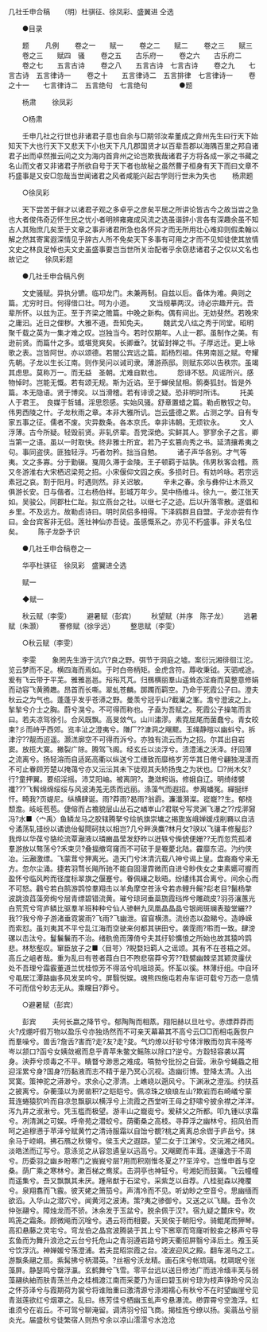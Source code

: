 <!-- { "loadSidebar": true } -->
几社壬申合稿　　（明）杜骐征、徐凤彩、盛翼进 仝选 

　　●目录 

　　题 
　　凡例 
　　卷之一　　赋一 
　　卷之二　　赋二 
　　卷之三　　赋三 
　　卷之三　　赋四　骚 
　　卷之五　　古乐府一 
　　卷之六　　古乐府二 
　　卷之七　　五言古诗 
　　卷之八　　五言古诗　七言古诗 
　　卷之九　　七言古诗　五言律诗一 
　　卷之十　　五言律诗二　五言排律　七言律诗一 
　　卷之十一　　七言律诗二　五言绝句　七言绝句 
　　
　　●题 

　　杨肃 
　　徐凤彩 

　　○杨肃 

　　壬申几社之行世也非诸君子意也自余与□期邻汝辈董成之弇州先生曰行天下始知天下大也行天下又悲天下小也天下凡几郡国贤才以百辈吾郡以海隅百里之邦自诸君子出而卓然推云间之文为海内首弇州之论岂欺我哉诸君子方将各成一家之书藏之名山而文者又非诸君子所欲自号于天下者也故秘之虽然曹子桓身有天下而曰文章不朽盛事是又安□忽哉当世闻诸君之风者咸能兴起古学则行世未为失也 
　　杨肃题 

　　○徐凤彩 

　　天下尝苦于鲜才以诸君子观之多卓乎之彦矣平居之所讲论皆古今之故当旹之急也大者俊伟奇迈怀生民之忧小者明辨雍雍成风流之选虽谐辞小言各有深趣余虽不知古人其殆庶几矣至于文章之事非诸君所急也各怀异才而无所用壮心难抑则假柔翰以解之然其寄寓遐深情见乎辞古人所不免矣天下多事有可用之才而不见知徒使其放情文史之林良足悼也夫文史虽盛事要岂当世所关治配者乎余窃悲诸君子之仅以文名也故记之 
　　徐凤彩题 

　　●几社壬申合稿凡例 

　　文史骚赋。异执分镳。临卭龙门。未兼两制。自兹以后。备体为难。典则之篇。尤穷时日。何得借口壮。呵为小道。 
　　文当规摹两汉。诗必宗趣开元。吾辈所怀。以兹为正。至于齐梁之赡篇。中晚之新构。偶有间出。无妨斐然。若晚宋之庸汩。近日之俚秽。大雅不道。吾知免夫。 
　　魏武戈八纮之秀于同堂。昭明聚千载之英为一集才难之叹。岂独当今。若时仅期年。人止一郡。虽制作之美。有逊前贤。而篇什之多。或堪竞爽矣。长卿垂?。犹留封禅之书。子厚远迁。更上咏歌之表。岂皆阿世。亦以颂德。若闇公宾远之篇。蹈杨烈祖。伟男南廵之赋。夸耀先朝。子龙以生长江南。则作吴问以诫司隶。薄游燕邸。则赋东郊以告秩宗。虽竭其虑思。莫称万一。而无益　圣朝。尤难自默也。 
　　怨诽不怒。风谣所兴。感物悼时。岂能无慨。若有颂无规。斯为近谄。至于蝉侯鼠相。鹘奏狐封。皆是外篇。本无隐语。贤于博奕。以当滑稽。若有诽谤之疑。恐非明时所讳。 
　　托美人于君王。　良媒于哲辅。淫思怨感。实始风骚。舒章置蜡之篇。勒卣散钗之句。伟男西陵之什。子龙秋雨之章。本非大雅所讥。岂云盛德之累。占测之学。自有专家五事之征。儒者不废。灾异数条。各本京氏。幸非讳朝。无烦钦永。 
　　文人浮薄。古今所疑。轻毁前贤。非轧侪辈。吾党深绝。实鲜其人。寥寥余子之言。卿当第一之语。虽以一时取快。终非雅士所宜。若乃子玄篡向秀之书。延清攘希夷之句。事同盗侠。匪独轻浮。巧者勿矜。拙当自勉。 
　　诸子声华各别。才气等夷。文之多寡。分于勤辍。戛周久滞于金陵。王子顿羁于姑孰。伟男秋客会稽。燕又冬游淮右大宋栖迟梁苑之招。小宋偃仰文园之疾。多损时日。有妨吟咏。若宗远素冠之哀。割于阳月。时遇则然。非关迟敏。 
　　辛未之春。余与彝仲让木燕又俱游长安。日与偕者。江右杨伯祥。彭城万年少。吴中杨维斗。徐九一。娄江张天如。吴骏公。同郡杜仁趾。拟立燕台之社。以继七子之迹。后以升落零散。遂倡和乡里。不及远方。故勒卣诗曰。明时凤侣多相得。下泽鸥群且自盟。子龙亦尝有作曰。金台宾客非无侣。莲社神仙亦吾徒。虽感慨系之。亦见不朽盛事。非关名位矣。 
　　陈子龙卧予识 

　　●几社壬申合稿卷之一 

　　华亭杜骐征　徐凤彩　盛翼进仝选 

　　赋一 

　　◆赋一 

　　秋云赋（李雯） 
　　避暑赋（彭宾） 
　　秋望赋（并序　陈子龙） 
　　逃暑赋（朱灏） 
　　謇修赋（徐孚远） 
　　整思赋（李雯） 

　　○秋云赋（李雯） 

　　李雯 
　　象罔先生游于沆穴?良之野。弭节于洞庭之墟。案衍沅湘徘徊江沱。览云梦而不足。横四海而焉如。于时白帝柄矩。金虎含符。蓐收秉钺。天驷戒途。爰有飞云带于平芜。雅雅邕邕。谸谸芃芃。归鴈横丽羣山遥耸态淫裔而莫整意修娟而动容飞黄腾趭。昂首而长嘶。翠虬苍麟。踯躅而羁空。乃命于死霞公子曰。澄夫秋云之为气也。蓬蓬乎发乎苍漭之野。曼羡兮冠乎山?截嶪之峯。澹兮澄波之上。揫揫兮介士之胸。蔚兮滉兮。不可得而称也。子盍为吾赋之。死霞公子操笔而言曰。若夫凉驾徐引。合风既飘。高旻敛气。山川潚漻。素霓屈尾而菌蠢兮。青女皎柬?彡而峙乎西郊。览丰沚之澄夷兮。隒厂??漮洞之飗飂。玉绳静暟以幽蚪兮。拆津泞??靓而迢遥。灏溔廓空不可得而泝兮。亦独有流云而为之招。尔其出自岩窦。放揽大寞。撇裂广除。腾驾飞阁。经玄丘以淡浮兮。渍澧浦之沃泽。纡回薄　之流离兮。扬轻溶而自适跖高衢以纵送兮工缮致而靡格岁芳华其日倦兮翩独滉漾而不可止眷顾芳楚以掩蔼兮亦又沄沄其未下徒观其夭矫扬曳之为状也。□?尚木攵?行?童押翼。要绍淫摇。沛艾阳岫。被离阴?。灔潋枵诣。修娥自辽。明绮缕襞襳???飞髾绵绵绥绥与风波涛羗无质而远丽。涤藻气而遐招。参离蟠冤。繟挻绊忓。畸我?页媞尼。纵横肆诞。雨?莽雨?曷雨?翁霨。濂瀸漪澯。嵸巃??生。郁桡颓澹。岐岐苞苞。倢傛而占襜貌层山丛石之崷崒山?君联兮写灵渊飞瀑之??戍漷奫冯?水■〈宀禹〉鱼鳞龙马之胶辖腾拏兮绘帆旗崇墉之揭旎岌峨婵媛戍削羇以自洁兮潏荡轧错纷以谲诡佁儗閜砢扶以相岂?几兮畔涣麋?林月攵?骙以飞骧丰修髲髟?我烨以华葆兮貉纶流覃瀜液以璘豳晶莹发舒昨以迸轶兮偨俿便姗??无而忽荒孤渚羣游放以骜荡兮?禾束贝?叠揊撤穹窿而不可硋于是罨薆北陆。靃靡东沼。汋约侠冶。沄瀜激缥。飞蒙茸兮狎离光。造天门兮沐清沆载八神兮谒上皇。盘裔裔兮来无方。忽尔尘涌。捷若羽骛长飚所驰不能自固漫霏微而自进兮眇佚女之束素嬺可握而盈怀兮临风盻而径度标翠旗之偃蹇兮。眷佩纕之耿晤。纷繣纬其合离兮。间余心而不可怒。鸖兮若白鹄游鹍惊羣翔击以羊角摩空苍泳兮若赤鲤升鳐?髟老目?鬣杨撆波跳浪蓞藻旁绚兮层青缥碧错流黄。璀兮琼珂垂蘂旒霞珰烨兮雕疏皮?羽芬瀼蕙光白荒荒兮穹庐鳞比驱羣羊班种种兮仙人骖軿九凤凰晶晶晶兮银阙斑斓表璇堂纚??我??我兮帝子游渚垂霓裳雨?飞雨?飞幽泄。窅窅横溃。流纷态以盈睇兮。造峥嵘而索怼。虽刘夷其不平兮乱江海而空驶来何都其骈田兮。袭霃雨?聆而一致。肆滂磥以击汰兮。鬘鬤鬤而不治。绪骫佹而薄倚兮夫其纡轸懭悢之所始也故其猿吟鹍悲。林愁壑叹。窜臣放子之■〈目咢〉?睨婺妇羁人之谣颂。其有不在苍梧之郊。高丘之岨者哉。重为乱曰有苍者葭白日不煦悲宿莽兮芳??聀襞幽棘坚其颖灵霳伏处不吾理兮霜霰董道兰忧桂惊芳不得萡兮叽咀琼英。怀荃以徯。林薄纡组。中自环兮黾居江潭路幽多风发吴吟兮。屏翳悦娱。魂熊四施屯若舟车讵可载兮万态一息情不可而信兮眇志无从。乘矘目?莽兮。 

　　○避暑赋（彭宾） 

　　彭宾 
　　夫何长嬴之降节兮。郁陶陶而相蒸。翔阳赫以旦吐兮。赤熛莽莽而火?戍焩吁假万物以盈乐兮亦独炀然而不可亲天幕幕其不高兮云□□而相屯轰恢户而羣噪兮。兽舌?詹舌?害而?走?友?走?夋。气灼燎以纡轸兮体泮散而勿宾丰隆岑岑以颔口?函兮女姨敛裾而息乎青苹朱鳖文鳐陈以除口?逆兮。方縠轻容袭以罥身。泱莽兮烦毒之不平。瞶瞀兮渺思之难成。嗃勃兮批扮之自营。湫杂兮蝇蟁之相迎淫累兮身?国身?历黏液而志不精于是乃冥心沉视。造幽衍博。登降太清。入出冥寞。策神驼之漭渺兮。求余心之漻清。上嶕峣以遡风兮。下渊湫之澄泓。约扶荔之披离兮。杂蘅藻以为房凿积?之皑皑兮。佩凉珠之琅琅左山?欺岩而右崎嶬兮蒙茸连蜷猿狖吟而自凉忽飘飖以横浮兮上流霞之西堂听王母之舒啸兮披余襟之洋洋。泻九井之淑湫兮。凭玉槛而极望。游丰山之巃嵸兮。爰耕父之所都。叩九锺以求霜兮。冽清渊之可娱。呼帝苑之潜蛟兮。荫衢桑之高枝。寻莽浮之幽林兮。招风伯而呵之追穆懑于苹泽兮赋黄竹之清诗服霜以自饴兮覩?桃之离离总余辔于庐岳兮。抹余马于崆峒。拂石鴈之秋翎兮。侯玉犬之遐踪。望二女于江渊兮。交沅湘之绪风。淡皓溔而辽写兮。意涤览之从容忽遹皇以迅高兮。又飗飂而丰茸。遂骧逸于不周兮。历委羽之幽乡盼寒门之峩峩兮层?用而积刚惟冬夏之??巠淬兮。岂惟申首与空桑。荫广乘之寒林兮。漱百梯之鸯浆。击洞亭也神钲兮。号湘妃而鼓簧。飞云幢幢而遥集兮。吾又飘飘其未厌。踵帛猷于石梁兮。采紫芝以自荐。八桂挺森以掩覆兮。泉翔翥而飞霰。彼天姥之箫笳兮。声清冷而不见。听幼眇之空音兮。思幽缅而欲滔。入华山之潜穴兮。闻黄河之波涛。策?夷之骖御兮。又送之以飞颾。吾令次仲张翮兮。障烛龙而不骄。沐余发于玉盆兮。脱余佩于汉?。宿九疑之麓床兮。吹鸣箎之霜条。顾微飚而沉唫兮。遇云将而相要。天吴俟于朝阳兮。骑鲲尾而狎琴。高扣悬藤之灵宅兮。穹龙伯之晶宫波腾装于其上兮下窸窣而穹窿听鲛妾之移声兮导玄鱼而为舞升浪沧之云台兮托危山之青羽遵岩路兮跨天衢招屏翳兮泽后土。飧玉英兮饮浮沆。神婵媛兮荡澄浦。若夫昆昭崇霞之台。凌波迎风之殿。翻车渴乌之工。游飘条翮之扇。紫髯拂兮柄潜英。?丝裀兮沃龙精。画石床兮帐琉璃。枕琱珉兮张藻屏。静瑟鸣兮罄浮灜。玄鹤舞兮飞雪。零平台远以送日修池广而涟冷缅丰芙与弱藻翮纨紬而肤青荡兰舟之桂楫渡江南而采菱乃为谣曰碧玉树兮琼为枝声铮玲兮风治之怀芬泽兮与霞期荷为裳兮将谁贻重曰激清源兮涤湘襦心有秋兮不在时望幽崖兮见青滋莲欲红兮烟罩之。乱曰。练芳佳兮栖幽玉虬声兮悬瀑流。缈霏霄兮空澹浮。虹谁须兮在岩丘。不可驾兮聊淹留。调清羽兮招飞商。揭桂旌兮缭以扬。奚蓊丛兮丽炎光。届盛秋兮徒繁宿人则热兮余以凉山澐澐兮水沧沧 
